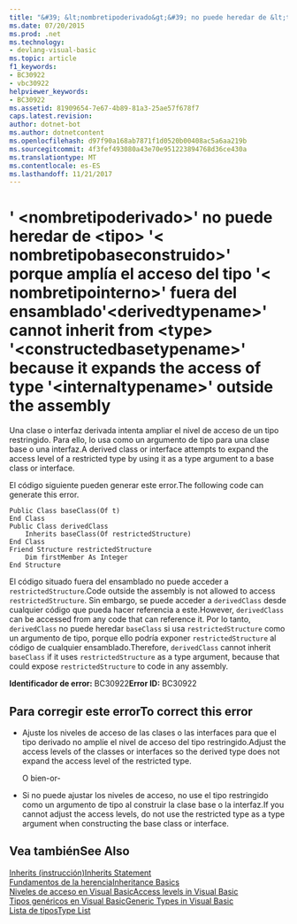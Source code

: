 ```yaml
---
title: "&#39; &lt;nombretipoderivado&gt;&#39; no puede heredar de &lt;tipo&gt; &#39;&lt; nombretipobaseconstruido&gt;&#39; porque amplía el acceso del tipo &#39;&lt; nombretipointerno&gt;&#39; fuera del ensamblado"
ms.date: 07/20/2015
ms.prod: .net
ms.technology:
- devlang-visual-basic
ms.topic: article
f1_keywords:
- BC30922
- vbc30922
helpviewer_keywords:
- BC30922
ms.assetid: 81909654-7e67-4b89-81a3-25ae57f678f7
caps.latest.revision: 
author: dotnet-bot
ms.author: dotnetcontent
ms.openlocfilehash: d97f90a168ab7871f1d0520b00408ac5a6aa219b
ms.sourcegitcommit: 4f3fef493080a43e70e951223894768d36ce430a
ms.translationtype: MT
ms.contentlocale: es-ES
ms.lasthandoff: 11/21/2017
---
```

# <a name="39ltderivedtypenamegt39-cannot-inherit-from-lttypegt-39ltconstructedbasetypenamegt39-because-it-expands-the-access-of-type-39ltinternaltypenamegt39-outside-the-assembly"></a><span data-ttu-id="cedfb-102">&#39; &lt;nombretipoderivado&gt;&#39; no puede heredar de &lt;tipo&gt; &#39;&lt; nombretipobaseconstruido&gt;&#39; porque amplía el acceso del tipo &#39;&lt; nombretipointerno&gt;&#39; fuera del ensamblado</span><span class="sxs-lookup"><span data-stu-id="cedfb-102">&#39;&lt;derivedtypename&gt;&#39; cannot inherit from &lt;type&gt; &#39;&lt;constructedbasetypename&gt;&#39; because it expands the access of type &#39;&lt;internaltypename&gt;&#39; outside the assembly</span></span>
<span data-ttu-id="cedfb-103">Una clase o interfaz derivada intenta ampliar el nivel de acceso de un tipo restringido. Para ello, lo usa como un argumento de tipo para una clase base o una interfaz.</span><span class="sxs-lookup"><span data-stu-id="cedfb-103">A derived class or interface attempts to expand the access level of a restricted type by using it as a type argument to a base class or interface.</span></span>  
  
 <span data-ttu-id="cedfb-104">El código siguiente pueden generar este error.</span><span class="sxs-lookup"><span data-stu-id="cedfb-104">The following code can generate this error.</span></span>  
  
```  
Public Class baseClass(Of t)  
End Class  
Public Class derivedClass  
    Inherits baseClass(Of restrictedStructure)  
End Class  
Friend Structure restrictedStructure  
    Dim firstMember As Integer  
End Structure  
```  
  
 <span data-ttu-id="cedfb-105">El código situado fuera del ensamblado no puede acceder a `restrictedStructure`.</span><span class="sxs-lookup"><span data-stu-id="cedfb-105">Code outside the assembly is not allowed to access `restrictedStructure`.</span></span> <span data-ttu-id="cedfb-106">Sin embargo, se puede acceder a `derivedClass` desde cualquier código que pueda hacer referencia a este.</span><span class="sxs-lookup"><span data-stu-id="cedfb-106">However, `derivedClass` can be accessed from any code that can reference it.</span></span> <span data-ttu-id="cedfb-107">Por lo tanto, `derivedClass` no puede heredar `baseClass` si usa `restrictedStructure` como un argumento de tipo, porque ello podría exponer `restrictedStructure` al código de cualquier ensamblado.</span><span class="sxs-lookup"><span data-stu-id="cedfb-107">Therefore, `derivedClass` cannot inherit `baseClass` if it uses `restrictedStructure` as a type argument, because that could expose `restrictedStructure` to code in any assembly.</span></span>  
  
 <span data-ttu-id="cedfb-108">**Identificador de error:** BC30922</span><span class="sxs-lookup"><span data-stu-id="cedfb-108">**Error ID:** BC30922</span></span>  
  
## <a name="to-correct-this-error"></a><span data-ttu-id="cedfb-109">Para corregir este error</span><span class="sxs-lookup"><span data-stu-id="cedfb-109">To correct this error</span></span>  
  
-   <span data-ttu-id="cedfb-110">Ajuste los niveles de acceso de las clases o las interfaces para que el tipo derivado no amplíe el nivel de acceso del tipo restringido.</span><span class="sxs-lookup"><span data-stu-id="cedfb-110">Adjust the access levels of the classes or interfaces so the derived type does not expand the access level of the restricted type.</span></span>  
  
     <span data-ttu-id="cedfb-111">O bien</span><span class="sxs-lookup"><span data-stu-id="cedfb-111">-or-</span></span>  
  
-   <span data-ttu-id="cedfb-112">Si no puede ajustar los niveles de acceso, no use el tipo restringido como un argumento de tipo al construir la clase base o la interfaz.</span><span class="sxs-lookup"><span data-stu-id="cedfb-112">If you cannot adjust the access levels, do not use the restricted type as a type argument when constructing the base class or interface.</span></span>  
  
## <a name="see-also"></a><span data-ttu-id="cedfb-113">Vea también</span><span class="sxs-lookup"><span data-stu-id="cedfb-113">See Also</span></span>  
 [<span data-ttu-id="cedfb-114">Inherits (instrucción)</span><span class="sxs-lookup"><span data-stu-id="cedfb-114">Inherits Statement</span></span>](../../visual-basic/language-reference/statements/inherits-statement.md)  
 [<span data-ttu-id="cedfb-115">Fundamentos de la herencia</span><span class="sxs-lookup"><span data-stu-id="cedfb-115">Inheritance Basics</span></span>](../../visual-basic/programming-guide/language-features/objects-and-classes/inheritance-basics.md)  
 [<span data-ttu-id="cedfb-116">Niveles de acceso en Visual Basic</span><span class="sxs-lookup"><span data-stu-id="cedfb-116">Access levels in Visual Basic</span></span>](../../visual-basic/programming-guide/language-features/declared-elements/access-levels.md)  
 [<span data-ttu-id="cedfb-117">Tipos genéricos en Visual Basic</span><span class="sxs-lookup"><span data-stu-id="cedfb-117">Generic Types in Visual Basic</span></span>](../../visual-basic/programming-guide/language-features/data-types/generic-types.md)  
 [<span data-ttu-id="cedfb-118">Lista de tipos</span><span class="sxs-lookup"><span data-stu-id="cedfb-118">Type List</span></span>](../../visual-basic/language-reference/statements/type-list.md)

